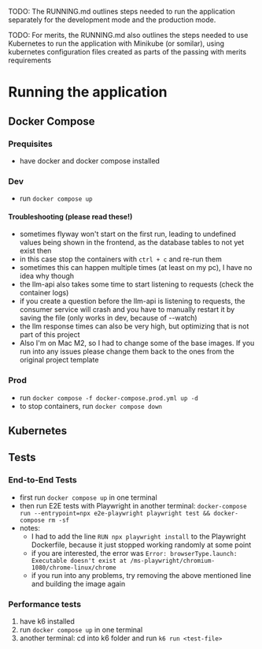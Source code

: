 TODO: The RUNNING.md outlines steps needed to run the application separately for the development mode and the production mode.

TODO: For merits, the RUNNING.md also outlines the steps needed to use Kubernetes to run the application with Minikube (or somilar), using kubernetes configuration files created as parts of the passing with merits requirements

# Running the application

## Docker Compose

### Prequisites

- have docker and docker compose installed

### Dev

- run `docker compose up`

#### Troubleshooting (please read these!)

- sometimes flyway won't start on the first run, leading to undefined values
  being shown in the frontend, as the database tables to not yet exist then
- in this case stop the containers with `ctrl + c` and re-run them
- sometimes this can happen multiple times (at least on my pc), I have no idea
  why though
- the llm-api also takes some time to start listening to requests (check the container logs)
- if you create a question before the llm-api is listening to requests, the consumer service will crash and you have to manually restart it by saving the file (only works in dev, because of --watch)
- the llm response times can also be very high, but optimizing that is not part of this project
- Also I'm on Mac M2, so I had to change some of the base images. If you run into any issues please change them back to the ones from the original project template

### Prod

- run `docker compose -f docker-compose.prod.yml up -d`
- to stop containers, run `docker compose down`

## Kubernetes

## Tests

### End-to-End Tests

- first run `docker compose up` in one terminal
- then run E2E tests with Playwright in another terminal:
  `docker-compose run --entrypoint=npx e2e-playwright playwright test && docker-compose rm -sf`
- notes:
  - I had to add the line `RUN npx playwright install` to the Playwright
    Dockerfile, because it just stopped working randomly at some point
  - if you are interested, the error was
    `Error: browserType.launch: Executable doesn't exist at /ms-playwright/chromium-1080/chrome-linux/chrome`
  - if you run into any problems, try removing the above mentioned line and
    building the image again

### Performance tests

1. have k6 installed
2. run `docker compose up` in one terminal
3. another terminal: cd into k6 folder and run `k6 run <test-file>`